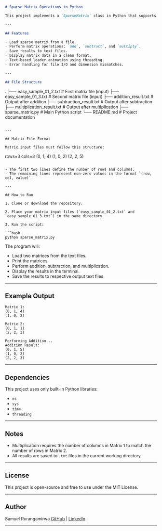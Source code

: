 ```markdown
# Sparse Matrix Operations in Python

This project implements a `SparseMatrix` class in Python that supports **loading**, **saving**, **addition**, **subtraction**, and **multiplication** of sparse matrices. It also includes a **text-based loader animation** for long operations and a command-line interface to demonstrate the functionality.

---

## Features

- Load sparse matrix from a file.
- Perform matrix operations: `add`, `subtract`, and `multiply`.
- Save results to text files.
- Display matrix data in a clean format.
- Text-based loader animation using threading.
- Error handling for file I/O and dimension mismatches.

---

## File Structure

```

.
├── easy\_sample\_01\_2.txt         # First matrix file (input)
├── easy\_sample\_01\_3.txt         # Second matrix file (input)
├── addition\_result.txt          # Output after addition
├── subtraction\_result.txt       # Output after subtraction
├── multiplication\_result.txt    # Output after multiplication
├── sparse\_matrix.py             # Main Python script
└── README.md                    # Project documentation

```

---

## Matrix File Format

Matrix input files must follow this structure:

```

rows=3
cols=3
(0, 1, 4)
(1, 0, 2)
(2, 2, 5)

````

- The first two lines define the number of rows and columns.
- The remaining lines represent non-zero values in the format `(row, col, value)`.

---

## How to Run

1. Clone or download the repository.

2. Place your matrix input files (`easy_sample_01_2.txt` and `easy_sample_01_3.txt`) in the same directory.

3. Run the script:

```bash
python sparse_matrix.py
````

The program will:

* Load two matrices from the text files.
* Print the matrices.
* Perform addition, subtraction, and multiplication.
* Display the results in the terminal.
* Save the results to respective output text files.

---

## Example Output

```
Matrix 1:
(0, 1, 4)
(1, 0, 2)

Matrix 2:
(0, 1, 1)
(2, 2, 3)

Performing Addition...
Addition Result:
(0, 1, 5)
(1, 0, 2)
(2, 2, 3)
```

---

## Dependencies

This project uses only built-in Python libraries:

* `os`
* `sys`
* `time`
* `threading`

---

## Notes

* Multiplication requires the number of columns in Matrix 1 to match the number of rows in Matrix 2.
* All results are saved to `.txt` files in the current working directory.

---

## License

This project is open-source and free to use under the MIT License.

---

## Author

Samuel Rurangamirwa
[GitHub](https://github.com/alusamuel) | [LinkedIn](https://linkedin.com/in/samuelrurangamirwa)

---